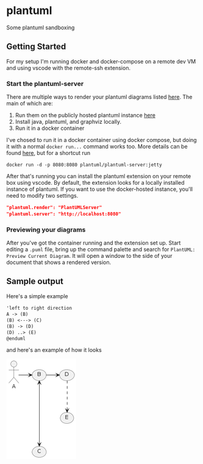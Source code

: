 # plantuml
Some plantuml sandboxing

## Getting Started
For my setup I'm running docker and docker-compose on a remote dev VM and using vscode with the remote-ssh extension.

### Start the plantuml-server
There are multiple ways to render your plantuml diagrams listed [here](https://plantuml.com/running).  The main of which are:

1. Run them on the publicly hosted plantuml instance [here](https://www.plantuml.com/plantuml/uml/SyfFKj2rKt3CoKnELR1Io4ZDoSa70000)
1. Install java, plantuml, and graphviz locally.
1. Run it in a docker container

I've chosed to run it in a docker container using docker compose, but doing it with a normal `docker run...` command works too.  More details can be found [here](https://hub.docker.com/r/plantuml/plantuml-server), but for a shortcut run

```
docker run -d -p 8080:8080 plantuml/plantuml-server:jetty
```

After that's running you can install the plantuml extension on your remote box using vscode.  By default, the extension looks for a locally  installed instance of plantuml. If you want to use the docker-hosted instance, you'll need to modify two settings.

```json
"plantuml.render": "PlantUMLServer"
"plantuml.server": "http://localhost:8080"
```

### Previewing your diagrams

After you've got the container running and the extension set up.  Start editing a `.puml` file, bring up the command palette and search for `PlantUML: Preview Current Diagram`.  It will open a window to the side of your document that shows a rendered version.

## Sample output

Here's a simple example
```@startuml simple
'left to right direction
A -> (B)
(B) <---> (C)
(B) -> (D)
(D) ..> (E)
@enduml
```

and here's an example of how it looks

![simple.puml](diagrams/simple.png)